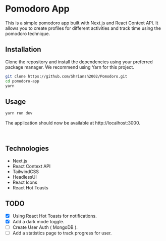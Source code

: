 # Pomodoro App

This is a simple pomodoro app built with Next.js and React Context API. It allows you to create profiles for different activities and track time using the pomodoro technique.

## Installation

Clone the repository and install the dependencies using your preferred package manager. We recommend using Yarn for this project.

```bash
git clone https://github.com/Shriansh2002/Pomodoro.git
cd pomodoro-app
yarn
```

## Usage

```bash
yarn run dev
```

The application should now be available at http://localhost:3000.

<br/>

## Technologies

-   Next.js
-   React Context API
-   TailwindCSS
-   HeadlessUI
-   React Icons
-   React Hot Toasts

## TODO

-   [x] Using React Hot Toasts for notifications.
-   [x] Add a dark mode toggle.
-   [ ] Create User Auth ( MongoDB ).
-   [ ] Add a statistics page to track progress for user.
